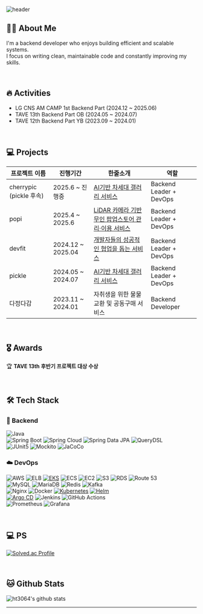 <div align="left">

![header](https://capsule-render.vercel.app/api?type=waving&color=gradient&height=210&section=header&text=Hyuntaei%20Choi&fontColor=000000&fontSize=90&fontAlign=50&fontAlignY=32&desc=Welcome%20to%20my%20GitHub!&descSize=25&descAlign=75&descAlignY=55)

## 🙋‍♂️ **About Me**
I'm a backend developer who enjoys building efficient and scalable systems.  
I focus on writing clean, maintainable code and constantly improving my skills.  

<br/>

## 🔥 Activities

* LG CNS AM CAMP 1st Backend Part (2024.12 ~ 2025.06)
* TAVE 13th Backend Part OB (2024.05 ~ 2024.07)
* TAVE 12th Backend Part YB (2023.09 ~ 2024.01)

<br/>

## 💻 Projects

| 프로젝트 이름 | 진행기간       | 한줄소개             | 역할                   |
|---------------|---------------|---------------------|----------------------------------|
| cherrypic (pickle 후속) | 2025.6 ~ 진행중 | <a href="https://github.com/cherrypic-proj">AI기반 차세대 갤러리 서비스 </a> | Backend Leader + DevOps |
| popi | 2025.4 ~ 2025.6 | <a href="https://github.com/popi-official">LiDAR 카메라 기반 무인 팝업스토어 관리·이용 서비스 </a> | Backend Leader + DevOps |
| devfit | 2024.12 ~ 2025.04 | <a href="https://github.com/AM-Inspire-Devfit/devfit-server">개발자들의 성공적인 협업을 돕는 서비스</a> | Backend Leader + DevOps |
| pickle | 2024.05 ~ 2024.07 | <a href="https://github.com/Pickle-Tave">AI기반 차세대 갤러리 서비스</a> | Backend Leader + DevOps |
| 다정다감 | 2023.11 ~ 2024.01 | 자취생을 위한 물물교환 및 공동구매 서비스 | Backend Developer |

<br/>

## 🎖️ Awards
🏆 **TAVE 13th 후반기 프로젝트 대상 수상**

<br/>

## 🛠 Tech Stack  
### 🚀 Backend
![Java](https://img.shields.io/badge/Java-007396?style=flat&logo=openjdk&logoColor=white)  
![Spring Boot](https://img.shields.io/badge/Spring%20Boot-6DB33F?style=flat&logo=spring-boot&logoColor=white) ![Spring Cloud](https://img.shields.io/badge/Spring%20Cloud-6DB33F?style=flat&logo=spring&logoColor=white) ![Spring Data JPA](https://img.shields.io/badge/Spring%20Data%20JPA-6DB33F?style=flat&logo=spring&logoColor=white) ![QueryDSL](https://img.shields.io/badge/QueryDSL-blue?style=flat)  
![JUnit5](https://img.shields.io/badge/JUnit5-25A162?style=flat&logo=junit5&logoColor=white) ![Mockito](https://img.shields.io/badge/Mockito-FF9900?style=flat) ![JaCoCo](https://img.shields.io/badge/JaCoCo-FF0000?style=flat)  

### ☁️ DevOps  
![AWS](https://img.shields.io/badge/AWS-232F3E?style=flat-square&logo=Amazon%20Web%20Services&logoColor=white) ![ELB](https://img.shields.io/badge/ELB-FF9900?style=flat&logo=aws-elastic-load-balancing&logoColor=white) [![EKS](https://img.shields.io/badge/EKS-FF9900?style=flat&logo=amazoneks&logoColor=white)](https://docs.aws.amazon.com/eks/latest/userguide/what-is-eks.html) ![ECS](https://img.shields.io/badge/ECS-FF9900?style=flat&logo=amazon-ecs&logoColor=white) ![EC2](https://img.shields.io/badge/EC2-FF9900?style=flat&logo=amazon-ec2&logoColor=white) ![S3](https://img.shields.io/badge/S3-569A31?style=flat&logo=amazon-s3&logoColor=white) ![RDS](https://img.shields.io/badge/RDS-527FFF?style=flat&logo=amazon-rds&logoColor=white) ![Route 53](https://img.shields.io/badge/Route53-8C4FFF?style=flat&logo=amazon-route-53&logoColor=white)  
![MySQL](https://img.shields.io/badge/MySQL-4479A1?style=flat&logo=mysql&logoColor=white) ![MariaDB](https://img.shields.io/badge/MariaDB-003545?style=flat&logo=mariadb&logoColor=white) ![Redis](https://img.shields.io/badge/Redis-DC382D?style=flat&logo=redis&logoColor=white) ![Kafka](https://img.shields.io/badge/Kafka-231F20?style=flat&logo=apache-kafka&logoColor=white)    
![Nginx](https://img.shields.io/badge/Nginx-009639?style=flat&logo=nginx&logoColor=white) ![Docker](https://img.shields.io/badge/Docker-2496ED?style=flat&logo=docker&logoColor=white) [![Kubernetes](https://img.shields.io/badge/Kubernetes-326CE5?style=flat&logo=kubernetes&logoColor=white)](https://kubernetes.io/) [![Helm](https://img.shields.io/badge/Helm-0F1689?style=flat&logo=helm&logoColor=white)](https://helm.sh/)   
[![Argo CD](https://img.shields.io/badge/ArgoCD-EF7B4D?style=flat&logo=argo&logoColor=white)](https://argo-cd.readthedocs.io/en/stable/) ![Jenkins](https://img.shields.io/badge/Jenkins-D24939?style=flat&logo=jenkins&logoColor=white) ![GitHub Actions](https://img.shields.io/badge/GitHub%20Actions-2088FF?style=flat&logo=github-actions&logoColor=white)  
![Prometheus](https://img.shields.io/badge/Prometheus-E6522C?style=flat&logo=prometheus&logoColor=white)
![Grafana](https://img.shields.io/badge/Grafana-F46800?style=flat&logo=grafana&logoColor=white)

<br/>

## 💻 PS
[![Solved.ac Profile](http://mazassumnida.wtf/api/v2/generate_badge?boj=hyuntaei)](https://solved.ac/ht3064)

<br/>

## 🐱 Github Stats

![ht3064's github stats](https://github-readme-stats.vercel.app/api?username=ht3064)

-----
